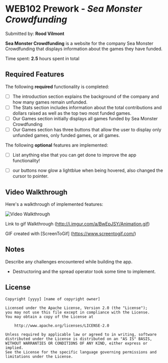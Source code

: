 # WEB102 Prework - *Sea Monster Crowdfunding*

Submitted by: **Rood Vilmont**

**Sea Monster Crowdfunding** is a website for the company Sea Monster Crowdfunding that displays information about the games they have funded.

Time spent: **2.5** hours spent in total

## Required Features

The following **required** functionality is completed:

* [ ] The introduction section explains the background of the company and how many games remain unfunded.
* [ ] The Stats section includes information about the total contributions and dollars raised as well as the top two most funded games.
* [ ]  Our Games section initially displays all games funded by Sea Monster Crowdfunding
* [ ] Our Games section has three buttons that allow the user to display only unfunded games, only funded games, or all games.

The following **optional** features are implemented:

* [ ] List anything else that you can get done to improve the app functionality!
* [ ] our buttons now glow a lightblue when being hovered, also changed the cursor to pointer.


## Video Walkthrough

Here's a walkthrough of implemented features:

<img src='http://i.imgur.com/a/BwEpJSY/Animation.gif' title='Video Walkthrough' width='' alt='Video Walkthrough' />

Link to gif Walkthrough (http://i.imgur.com/a/BwEpJSY/Animation.gif)

GIF created with [ScreenToGif] (https://www.screentogif.com/)


## Notes

Describe any challenges encountered while building the app.

* Destructoring and the spread operator took some time to implement.


## License

    Copyright [yyyy] [name of copyright owner]

    Licensed under the Apache License, Version 2.0 (the "License");
    you may not use this file except in compliance with the License.
    You may obtain a copy of the License at

        http://www.apache.org/licenses/LICENSE-2.0

    Unless required by applicable law or agreed to in writing, software
    distributed under the License is distributed on an "AS IS" BASIS,
    WITHOUT WARRANTIES OR CONDITIONS OF ANY KIND, either express or implied.
    See the License for the specific language governing permissions and
    limitations under the License.
